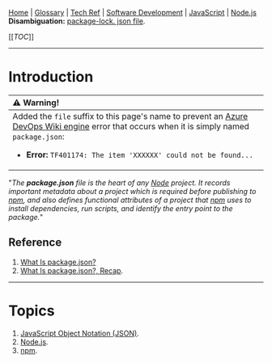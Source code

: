 [Home](/Slalom-LLC/Slalom-Consulting) | [Glossary](/Glossary) | [Tech Ref](/Tech-Ref) | [Software Development](/Tech-Ref/Software-Development) | [JavaScript](/Tech-Ref/Software-Development/JavaScript) | [Node.js](/Tech-Ref/Software-Development/JavaScript/Node.js)
**Disambiguation:** [package-lock. json file](/Tech-Ref/Software-Development/JavaScript/Node.js/package%2Dlock.-json-file).

[[_TOC_]]

---
# Introduction
|:warning: Warning!|
|:-|
| Added the `file` suffix to this page's name to prevent an [Azure DevOps Wiki engine](/Tech-Ref/Microsoft/Microsoft-Azure/ADO-\(Azure-DevOps\)/Wiki-\(Azure-DevOps\)) error that occurs when it is simply named `package.json`:<ul><li>**Error:** `TF401174: The item 'XXXXXX' could not be found...`</li></ul> |

"_The ***package.json*** file is the heart of any [Node](/Tech-Ref/Software-Development/JavaScript/Node.js) project. It records important metadata about a project which is required before publishing to [npm](/Tech-Ref/Software-Development/JavaScript/npm), and also defines functional attributes of a project that [npm](/Tech-Ref/Software-Development/JavaScript/npm) uses to install dependencies, run scripts, and identify the entry point to the package._"

## Reference
1. [What Is package.json?](https://heynode.com/tutorial/what-packagejson/)
1. [What Is package.json?, Recap](https://heynode.com/tutorial/what-packagejson/#:~:text=Recap-,The%20package.,entry%20point%20to%20our%20package).

---
# Topics
1. [JavaScript Object Notation (JSON)](/Tech-Ref/Software-Development/JSON-\(JavaScript-Object-Notation\)).
1. [Node.js](/Tech-Ref/Software-Development/JavaScript/Node.js).
1. [npm](/Tech-Ref/Software-Development/JavaScript/npm).
